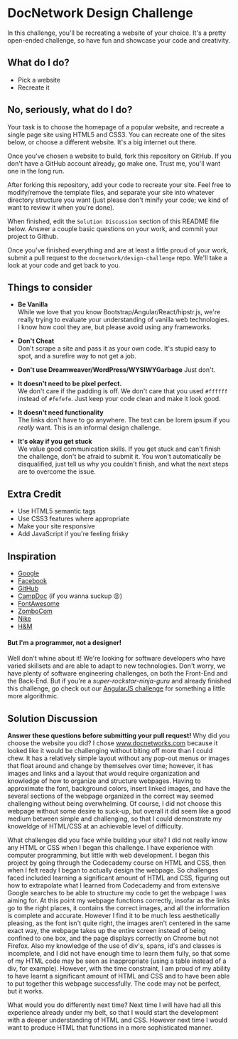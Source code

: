 # DocNetwork Design Challenge

In this challenge, you'll be recreating a website of your choice. It's a pretty open-ended challenge, so have fun and showcase your code and creativity.

## What do I do?
- Pick a website
- Recreate it

## No, seriously, what do I do?
Your task is to choose the homepage of a popular website, and recreate a single page site using HTML5 and CSS3. You can recreate one of the sites below, or choose a different website. It's a big internet out there.

Once you've chosen a website to build, fork this repository on GitHub. If you don't have a GitHub account already, go make one. Trust me, you'll want one in the long run.

After forking this repository, add your code to recreate your site. Feel free to modify/remove the template files, and separate your site into whatever directory structure you want (just please don't minify your code; we kind of want to review it when you're done).

When finished, edit the `Solution Discussion` section of this README file below. Answer a couple basic questions on your work, and commit your project to Github.

Once you've finished everything and are at least a little proud of your work, submit a pull request to the `docnetwork/design-challenge` repo. We'll take a look at your code and get back to you.


## Things to consider
- **Be Vanilla**  
While we love that you know
Bootstrap/Angular/React/hipstr.js, we're really trying to evaluate your understanding of vanilla web technologies. I know how cool they are, but please avoid using any frameworks.  

- **Don't Cheat**  
Don't scrape a site and pass it as your own code. It's stupid easy to spot, and a surefire way to not get a job.

- **Don't use Dreamweaver/WordPress/WYSIWYGarbage**   Just don't.

- **It doesn't need to be pixel perfect.**  
We don't care if the padding is off. We don't care that you used `#ffffff` instead of `#fefefe`. Just keep your code clean and make it look good.

- **It doesn't need functionality**  
The links don't have to go anywhere. The text can be lorem ipsum if you _really_ want. This is an informal design challenge.

- **It's okay if you get stuck**   
We value good communication skills. If you get stuck and can't finish the challenge, don't be afraid to submit it. You won't automatically be disqualified, just tell us why you couldn't finish, and what the next steps are to overcome the issue.

## Extra Credit
- Use HTML5 semantic tags
- Use CSS3 features where appropriate
- Make your site responsive
- Add JavaScript if you're feeling frisky


## Inspiration
- [Google](www.google.com)
- [Facebook](www.facebook.com)
- [GitHub](https://github.com/)
- [CampDoc](www.campdoc.com/) (if you wanna suckup 😝)
- [FontAwesome](http://fontawesome.io/)
- [ZomboCom](http://www.zombo.com/)
- [Nike](http://www.nike.com/us/en_us/)
- [H&M](http://www.hm.com/us/)

#### But I'm a programmer, not a designer!
Well don't whine about it! We're looking for software developers who have varied skillsets and are able to adapt to new technologies. Don't worry, we have plenty of software engineering challenges, on both the Front-End and the Back-End. But if you're a _super-rockstar-ninja-guru_ and already finished this challenge, go check out our [AngularJS challenge](https://github.com/docnetwork/angular-challenge) for something a little more algorithmic.


## Solution Discussion
**Answer these questions before submitting your pull request!**
Why did you choose the website you did?
  I chose www.docnetworks.com because it looked like it would be challenging without biting off more than I could chew. It has a relatively simple layout without any pop-out menus or images that float around and change by themselves over time; however, it has images and links and a layout that would require organization and knowledge of how to organize and structure webpages. Having to approximate the font, background colors, insert linked images, and have the several sections of the webpage organized in the correct way seemed challenging without being overwhelming. Of course, I did not choose this webpage without some desire to suck-up, but overall it did seem like a good medium between simple and challenging, so that I could demonstrate my knoweldge of HTML/CSS at an achievable level of difficulty.
  
What challenges did you face while building your site?
  I did not really know any HTML or CSS when I began this challenge. I have experience with computer programming, but little with web development. I began this project by going through the Codecademy course on HTML and CSS, then when I felt ready I began to actually design the webpage. So challenges faced included learning a significant amount of HTML and CSS, figuring out how to extrapolate what I learned from Codecademy and from extensive Google searches to be able to structure my code to get the webpage I was aiming for. At this point my webpage functions correctly, insofar as the links go to the right places, it contains the correct images, and all the information is complete and accurate. However I find it to be much less aesthetically pleasing, as the font isn't quite right, the images aren't centered in the same exact way, the webpage takes up the entire screen instead of being confined to one box, and the page displays correctly on Chrome but not Firefox. Also my knowledge of the use of div's, spans, id's and classes is incomplete, and I did not have enough time to learn them fully, so that some of my HTML code may be seen as inappropriate (using a table instead of a div, for example). However, with the time constraint, I am proud of my ability to have learnt a significant amount of HTML and CSS and to have been able to put together this webpage successfully. The code may not be perfect, but it works.
  
What would you do differently next time?
  Next time I will have had all this experience already under my belt, so that I would start the development with a deeper understanding of HTML and CSS. However next time I would want to produce HTML that functions in a more sophisticated manner.